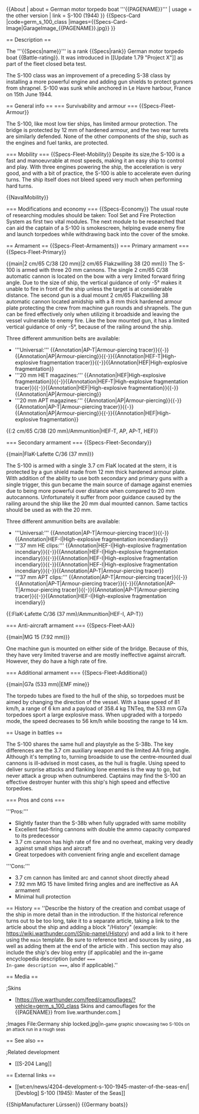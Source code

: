 {{About
| about = German motor torpedo boat '''{{PAGENAME}}'''
| usage = the other version
| link = S-100 (1944)
}}
{{Specs-Card
|code=germ_s_100_class
|images={{Specs-Card-Image|GarageImage_{{PAGENAME}}.jpg}}
}}

== Description ==
<!-- ''In the first part of the description, cover the history of the ship's creation and military application. In the second part, tell the reader about using this ship in the game. Add a screenshot: if a beginner player has a hard time remembering vehicles by name, a picture will help them identify the ship in question.'' -->
The '''{{Specs|name}}''' is a rank {{Specs|rank}} German motor torpedo boat {{Battle-rating}}. It was introduced in [[Update 1.79 "Project X"]] as part of the fleet closed beta test.

The S-100 class was an improvement of a preceding S-38 class by installing a more powerful engine and adding gun shields to protect gunners from shrapnel. S-100 was sunk while anchored in Le Havre harbour, France on 15th June 1944.

== General info ==
=== Survivability and armour ===
{{Specs-Fleet-Armour}}
<!-- ''Talk about the vehicle's armour. Note the most well-defended and most vulnerable zones, e.g. the ammo magazine. Evaluate the composition of components and assemblies responsible for movement and manoeuvrability. Evaluate the survivability of the primary and secondary armaments separately. Don't forget to mention the size of the crew, which plays an important role in fleet mechanics. Save tips on preserving survivability for the "Usage in battles" section. If necessary, use a graphical template to show the most well-protected or most vulnerable points in the armour.'' -->

The S-100, like most low tier ships, has limited armour protection. The bridge is protected by 12 mm of hardened armour, and the two rear turrets are similarly defended. None of the other components of the ship, such as the engines and fuel tanks, are protected.

=== Mobility ===
{{Specs-Fleet-Mobility}}
Despite its size,the S-100 is a fast and manoeuvrable at most speeds, making it an easy ship to control and play. With three engines powering the ship, the acceleration is very good, and with a bit of practice, the S-100 is able to accelerate even during turns. The ship itself does not bleed speed very much when performing hard turns.

{{NavalMobility}}

=== Modifications and economy ===
{{Specs-Economy}}
The usual route of researching modules should be taken: Tool Set and Fire Protection System as first two vital modules. The next module to be researched that can aid the captain of a S-100 is smokescreen, helping evade enemy fire and launch torpedoes while withdrawing back into the cover of the smoke.

== Armament ==
{{Specs-Fleet-Armaments}}
=== Primary armament ===
{{Specs-Fleet-Primary}}
<!-- ''Provide information about the characteristics of the primary armament. Evaluate their efficacy in battle based on their reload speed, ballistics and the capacity of their shells. Add a link to the main article about the weapon: <code><nowiki>{{main|Weapon name (calibre)}}</nowiki></code>. Broadly describe the ammunition available for the primary armament, and provide recommendations on how to use it and which ammunition to choose.'' -->
{{main|2 cm/65 C/38 (20 mm)|2 cm/65 Flakzwilling 38 (20 mm)}}
The S-100 is armed with three 20 mm cannons. The single 2 cm/65 C/38 automatic cannon is located on the bow with a very limited forward firing angle. Due to the size of ship, the vertical guidance of only -5° makes it unable to fire in front of the ship unless the target is at considerable distance. The second gun is a dual mount 2 cm/65 Flakzwilling 38 automatic cannon located amidship with a 8 mm thick hardened armour plate protecting the crew from machine gun rounds and shrapnels. The gun can be fired effectively only when utilizing it broadside and leaving the vessel vulnerable to enemy fire. Like the bow mounted gun, it has a limited vertical guidance of only -5°, because of the railing around the ship.

Three different ammunition belts are available:
* '''Universal:''' {{Annotation|AP-T|Armour-piercing tracer}}{{-}}{{Annotation|AP|Armour-piercing}}{{-}}{{Annotation|HEF-T|High-explosive fragmentation tracer}}{{-}}{{Annotation|HEF|High-explosive fragmentation}}
* '''20 mm HET magazines:''' {{Annotation|HEF|High-explosive fragmentation}}{{-}}{{Annotation|HEF-T|High-explosive fragmentation tracer}}{{-}}{{Annotation|HEF|High-explosive fragmentation}}{{-}}{{Annotation|AP|Armour-piercing}}
* '''20 mm APT magazines:''' {{Annotation|AP|Armour-piercing}}{{-}}{{Annotation|AP-T|Armour-piercing tracer}}{{-}}{{Annotation|AP|Armour-piercing}}{{-}}{{Annotation|HEF|High-explosive fragmentation}}

{{:2 cm/65 C/38 (20 mm)/Ammunition|HEF-T, AP, AP-T, HEF}}

=== Secondary armament ===
{{Specs-Fleet-Secondary}}
<!-- ''Some ships are fitted with weapons of various calibres. Secondary armaments are defined as weapons chosen with the control <code>Select secondary weapon</code>. Evaluate the secondary armaments and give advice on how to use them. Describe the ammunition available for the secondary armament. Provide recommendations on how to use them and which ammunition to choose. Remember that any anti-air armament, even heavy calibre weapons, belong in the next section. If there is no secondary armament, remove this section.'' -->
{{main|FlaK-Lafette C/36 (37 mm)}}

The S-100 is armed with a single 3.7 cm FlaK located at the stern, it is protected by a gun shield made from 12 mm thick hardened armour plate. With addition of the ability to use both secondary and primary guns with a single trigger, this gun became the main source of damage against enemies due to being more powerful over distance when compared to 20 mm autocannons. Unfortunately it suffer from poor guidance caused by the railing around the ship like the 20 mm dual mounted cannon. Same tactics should be used as with the 20 mm.

Three different ammunition belts are available:
* '''Universal:''' {{Annotation|AP-T|Armour-piercing tracer}}{{-}}{{Annotation|HEF-I|High-explosive fragmentation incendiary}}
* '''37 mm HE clips:''' {{Annotation|HEF-I|High-explosive fragmentation incendiary}}{{-}}{{Annotation|HEF-I|High-explosive fragmentation incendiary}}{{-}}{{Annotation|HEF-I|High-explosive fragmentation incendiary}}{{-}}{{Annotation|HEF-I|High-explosive fragmentation incendiary}}{{-}}{{Annotation|AP-T|Armour-piercing tracer}}
* '''37 mm APT clips:''' {{Annotation|AP-T|Armour-piercing tracer}}{{-}}{{Annotation|AP-T|Armour-piercing tracer}}{{-}}{{Annotation|AP-T|Armour-piercing tracer}}{{-}}{{Annotation|AP-T|Armour-piercing tracer}}{{-}}{{Annotation|HEF-I|High-explosive fragmentation incendiary}}

{{:FlaK-Lafette C/36 (37 mm)/Ammunition|HEF-I, AP-T}}

=== Anti-aircraft armament ===
{{Specs-Fleet-AA}}
<!-- ''An important part of the ship's armament responsible for air defence. Anti-aircraft armament is defined by the weapon chosen with the control <code>Select anti-aircraft weapons</code>. Talk about the ship's anti-air cannons and machine guns, the number of guns and their positions, their effective range, and about their overall effectiveness – including against surface targets. If there are no anti-aircraft armaments, remove this section.'' -->
{{main|MG 15 (7.92 mm)}}

One machine gun is mounted on either side of the bridge. Because of this, they have very limited traverse and are mostly ineffective against aircraft. However, they do have a high rate of fire.

=== Additional armament ===
{{Specs-Fleet-Additional}}
<!-- ''Describe the available additional armaments of the ship: depth charges, mines, torpedoes. Talk about their positions, available ammunition and launch features such as dead zones of torpedoes. If there is no additional armament, remove this section.'' -->
{{main|G7a (533 mm)|EMF mine}}

The torpedo tubes are fixed to the hull of the ship, so torpedoes must be aimed by changing the direction of the vessel. With a base speed of 81 km/h, a range of 6 km and a payload of 358.4 kg TNTeq, the 533 mm G7a torpedoes sport a large explosive mass. When upgraded with a torpedo mode, the speed decreases to 56 km/h while boosting the range to 14 km.

== Usage in battles ==
<!-- ''Describe the technique of using this ship, the characteristics of her use in a team and tips on strategy. Abstain from writing an entire guide – don't try to provide a single point of view, but give the reader food for thought. Talk about the most dangerous opponents for this vehicle and provide recommendations on fighting them. If necessary, note the specifics of playing with this vehicle in various modes (AB, RB, SB).'' -->
The S-100 shares the same hull and playstyle as the S-38b. The key differences are the 3.7 cm auxiliary weapon and the limited AA firing angle. Although it's tempting to, turning broadside to use the centre-mounted dual cannons is ill-advised in most cases, as the hull is fragile. Using speed to deliver surprise attacks and flanking lone enemies is the way to go, but never attack a group when outnumbered. Captains may find the S-100 an effective destroyer hunter with this ship's high speed and effective torpedoes.

=== Pros and cons ===
<!-- ''Summarise and briefly evaluate the vehicle in terms of its characteristics and combat effectiveness. Mark its pros and cons in the bulleted list. Try not to use more than 6 points for each of the characteristics. Avoid using categorical definitions such as "bad", "good" and the like - use substitutions with softer forms such as "inadequate" and "effective".'' -->
'''Pros:'''

* Slightly faster than the S-38b when fully upgraded with same mobility
* Excellent fast-firing cannons with double the ammo capacity compared to its predecessor
* 3.7 cm cannon has high rate of fire and no overheat, making very deadly against small ships and aircraft
* Great torpedoes with convenient firing angle and excellent damage

'''Cons:'''

*  3.7 cm cannon has limited arc and cannot shoot directly ahead
*  7.92 mm MG 15 have limited firing angles and are ineffective as AA armament
* Minimal hull protection

== History ==
''Describe the history of the creation and combat usage of the ship in more detail than in the introduction. If the historical reference turns out to be too long, take it to a separate article, taking a link to the article about the ship and adding a block "/History" (example: <nowiki>https://wiki.warthunder.com/(Ship-name)/History</nowiki>) and add a link to it here using the <code>main</code> template. Be sure to reference text and sources by using <code><nowiki><ref></ref></nowiki></code>, as well as adding them at the end of the article with <code><nowiki><references /></nowiki></code>. This section may also include the ship's dev blog entry (if applicable) and the in-game encyclopedia description (under <code><nowiki>=== In-game description ===</nowiki></code>, also if applicable).''

== Media ==
<!-- ''Excellent additions to the article would be video guides, screenshots from the game, and photos.'' -->

;Skins

* [https://live.warthunder.com/feed/camouflages/?vehicle=germ_s_100_class Skins and camouflages for the {{PAGENAME}} from live.warthunder.com.]

;Images
<gallery mode="packed-hover" heights="200">
File:Germany ship locked.jpg|<small>In-game graphic showcasing two S-100s on an attack run in a rough seas</small>
</gallery>

== See also ==
<!-- ''Links to articles on the War Thunder Wiki that you think will be useful for the reader, for example:''
* ''reference to the series of the ship;''
* ''links to approximate analogues of other nations and research trees.'' -->

;Related development

* [[S-204 Lang]]

== External links ==
<!-- ''Paste links to sources and external resources, such as:''
* ''topic on the official game forum;''
* ''other literature.'' -->

* [[wt:en/news/4204-development-s-100-1945-master-of-the-seas-en/|[Devblog] S-100 (1945): Master of the Seas]]

{{ShipManufacturer Lürssen}}
{{Germany boats}}